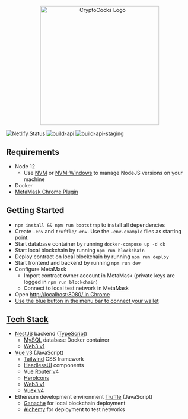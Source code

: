 <p align="center">
  <img src="https://github.com/cocodigrande2021/cc/raw/master/logo.png" width="320" alt="CryptoCocks Logo" />
</p>

[![Netlify Status](https://api.netlify.com/api/v1/badges/122bdf1c-4e53-4724-8e44-9a792056f779/deploy-status)](https://app.netlify.com/sites/sharp-ride-f2668a/deploys)
[![build-api](https://github.com/cocodigrande2021/cc/actions/workflows/build-api.yml/badge.svg?branch=master)](https://github.com/cocodigrande2021/cc/actions/workflows/build-api.yml)
[![build-api-staging](https://github.com/cocodigrande2021/cc/actions/workflows/build-api-staging.yml/badge.svg?branch=staging)](https://github.com/cocodigrande2021/cc/actions/workflows/build-api-staging.yml)

## Requirements
- Node 12
  - Use [NVM](https://github.com/nvm-sh/nvm) or [NVM-Windows](https://github.com/coreybutler/nvm-windows) to manage NodeJS versions on your machine
- Docker
- [MetaMask Chrome Plugin](https://chrome.google.com/webstore/detail/metamask/nkbihfbeogaeaoehlefnkodbefgpgknn?hl=de)

## Getting Started

- `npm install && npm run bootstrap` to install all dependencies
- Create `.env` and `truffle/.env`. Use the `.env.example` files as starting point.
- Start database container by running `docker-compose up -d db`
- Start local blockchain by running `npm run blockchain`
- Deploy contract on local blockchain by running `npm run deploy`
- Start frontend and backend by running `npm run dev`
- Configure MetaMask
  - Import contract owner account in MetaMask (private keys are logged in `npm run blockchain`)
  - Connect to local test network in MetaMask
- Open <a href="http://localhost:8080/">http://localhost:8080/ in Chrome
- Use the blue button in the menu bar to connect your wallet

## Tech Stack
- [NestJS](https://nestjs.com) backend ([TypeScript](https://www.typescriptlang.org))
  - [MySQL](https://registry.hub.docker.com/_/mysql) database Docker container
  - [Web3 v1](https://github.com/ChainSafe/web3.js)
- [Vue v3](https://v3.vuejs.org) (JavaScript)
  - [Tailwind](https://tailwindcss.com) CSS framework
  - [HeadlessUI](https://headlessui.dev/vue/menu) components
  - [Vue Router v4](https://next.router.vuejs.org)
  - [HeroIcons](https://github.com/tailwindlabs/heroicons#vue)
  - [Web3 v1](https://github.com/ChainSafe/web3.js)
  - [Vuex v4](https://next.vuex.vuejs.org)
- Ethereum development environment [Truffle](https://www.trufflesuite.com/truffle) (JavaScript)
  - [Ganache](https://www.trufflesuite.com/ganache) for local blockchain deployment
  - [Alchemy](https://www.alchemy.com) for deployment to test networks
  
